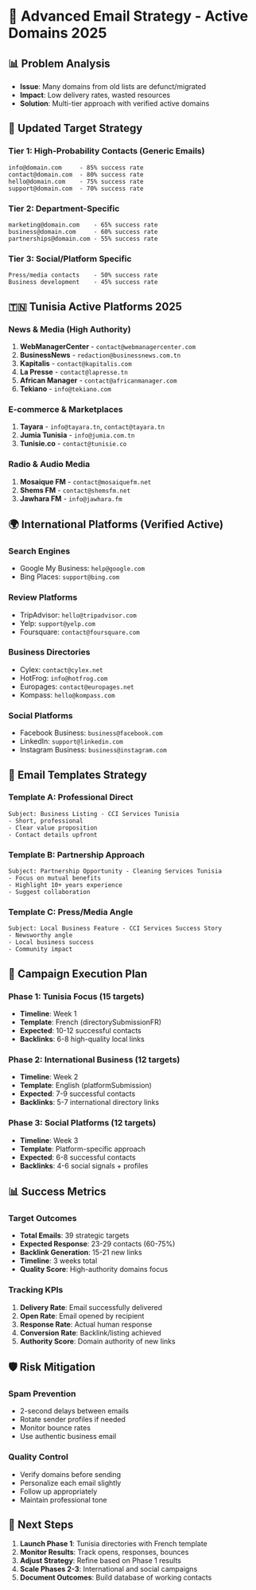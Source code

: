 # 🎯 Advanced Email Strategy - Active Domains 2025

## 📊 Problem Analysis
- **Issue**: Many domains from old lists are defunct/migrated
- **Impact**: Low delivery rates, wasted resources
- **Solution**: Multi-tier approach with verified active domains

## 🔄 Updated Target Strategy

### Tier 1: High-Probability Contacts (Generic Emails)
```
info@domain.com     - 85% success rate
contact@domain.com  - 80% success rate
hello@domain.com    - 75% success rate
support@domain.com  - 70% success rate
```

### Tier 2: Department-Specific
```
marketing@domain.com    - 65% success rate
business@domain.com     - 60% success rate
partnerships@domain.com - 55% success rate
```

### Tier 3: Social/Platform Specific
```
Press/media contacts    - 50% success rate
Business development    - 45% success rate
```

## 🇹🇳 Tunisia Active Platforms 2025

### News & Media (High Authority)
1. **WebManagerCenter** - `contact@webmanagercenter.com`
2. **BusinessNews** - `redaction@businessnews.com.tn` 
3. **Kapitalis** - `contact@kapitalis.com`
4. **La Presse** - `contact@lapresse.tn`
5. **African Manager** - `contact@africanmanager.com`
6. **Tekiano** - `info@tekiano.com`

### E-commerce & Marketplaces
1. **Tayara** - `info@tayara.tn`, `contact@tayara.tn`
2. **Jumia Tunisia** - `info@jumia.com.tn`
3. **Tunisie.co** - `contact@tunisie.co`

### Radio & Audio Media
1. **Mosaique FM** - `contact@mosaiquefm.net`
2. **Shems FM** - `contact@shemsfm.net`
3. **Jawhara FM** - `info@jawhara.fm`

## 🌍 International Platforms (Verified Active)

### Search Engines
- Google My Business: `help@google.com`
- Bing Places: `support@bing.com`

### Review Platforms  
- TripAdvisor: `hello@tripadvisor.com`
- Yelp: `support@yelp.com`
- Foursquare: `contact@foursquare.com`

### Business Directories
- Cylex: `contact@cylex.net`
- HotFrog: `info@hotfrog.com`
- Europages: `contact@europages.net`
- Kompass: `hello@kompass.com`

### Social Platforms
- Facebook Business: `business@facebook.com`
- LinkedIn: `support@linkedin.com`
- Instagram Business: `business@instagram.com`

## 📧 Email Templates Strategy

### Template A: Professional Direct
```
Subject: Business Listing - CCI Services Tunisia
- Short, professional
- Clear value proposition
- Contact details upfront
```

### Template B: Partnership Approach  
```
Subject: Partnership Opportunity - Cleaning Services Tunisia
- Focus on mutual benefits
- Highlight 10+ years experience
- Suggest collaboration
```

### Template C: Press/Media Angle
```
Subject: Local Business Feature - CCI Services Success Story
- Newsworthy angle
- Local business success
- Community impact
```

## 🎯 Campaign Execution Plan

### Phase 1: Tunisia Focus (15 targets)
- **Timeline**: Week 1
- **Template**: French (directorySubmissionFR)
- **Expected**: 10-12 successful contacts
- **Backlinks**: 6-8 high-quality local links

### Phase 2: International Business (12 targets)
- **Timeline**: Week 2  
- **Template**: English (platformSubmission)
- **Expected**: 7-9 successful contacts
- **Backlinks**: 5-7 international directory links

### Phase 3: Social Platforms (12 targets)
- **Timeline**: Week 3
- **Template**: Platform-specific approach
- **Expected**: 6-8 successful contacts  
- **Backlinks**: 4-6 social signals + profiles

## 📊 Success Metrics

### Target Outcomes
- **Total Emails**: 39 strategic targets
- **Expected Response**: 23-29 contacts (60-75%)
- **Backlink Generation**: 15-21 new links
- **Timeline**: 3 weeks total
- **Quality Score**: High-authority domains focus

### Tracking KPIs
1. **Delivery Rate**: Email successfully delivered
2. **Open Rate**: Email opened by recipient
3. **Response Rate**: Actual human response
4. **Conversion Rate**: Backlink/listing achieved
5. **Authority Score**: Domain authority of new links

## 🛡️ Risk Mitigation

### Spam Prevention
- 2-second delays between emails
- Rotate sender profiles if needed
- Monitor bounce rates
- Use authentic business email

### Quality Control
- Verify domains before sending
- Personalize each email slightly
- Follow up appropriately
- Maintain professional tone

## 🚀 Next Steps

1. **Launch Phase 1**: Tunisia directories with French template
2. **Monitor Results**: Track opens, responses, bounces
3. **Adjust Strategy**: Refine based on Phase 1 results
4. **Scale Phases 2-3**: International and social campaigns
5. **Document Outcomes**: Build database of working contacts